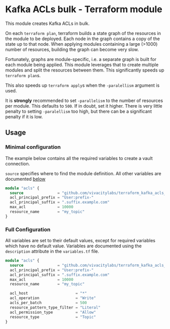 # Kafka ACLs bulk - Terraform module

This module creates Kafka ACLs in bulk.

On each `terraform plan`, terraform builds a state graph of the resources in the module to be deployed.
Each node in the graph contains a copy of the state up to that node.
When applying modules containing a large (>1000) number of resources, building the graph can become very slow.

Fortunately, graphs are module-specific, i.e. a separate graph is built for each module being applied.
This module leverages that to create multiple modules and split the resources between them.
This significantly speeds up `terraform plan`s.

This also speeds up `terraform apply`s when the `-paralellism` argument is used.

It is **strongly** recommended to set `-parallelism` to the number of resources per module. This defaults to `500`.
If in doubt, set it higher.
There is very little penalty to setting `-paralellism` too high, but there can be a significant penalty if it is low.

## Usage

### Minimal configuration

The example below contains all the required variables to create a vault connection.

`source` specifies where to find the module definition. All other variables are documented [below](#full-configuration)

```terraform
module "acls" {
  source               = "github.com/vivacitylabs/terraform_kafka_acls_bulk?ref=v0.1.0"
  acl_principal_prefix = "User:prefix-"
  acl_principal_suffix = ".suffix.example.com"
  max_acl              = 10000
  resource_name        = "my_topic"
}
```

### Full Configuration

All variables are set to their default values, except for required variables which have no default value.
Variables are documented using the `description` attribute in the `variables.tf` file.

```terraform
module "acls" {
  source               = "github.com/vivacitylabs/terraform_kafka_acls_bulk?ref=v0.1.0"
  acl_principal_prefix = "User:prefix-"
  acl_principal_suffix = ".suffix.example.com"
  max_acl              = 10000
  resource_name        = "my_topic"

  acl_host                     = "*"
  acl_operation                = "Write"
  acls_per_batch               = 500
  resource_pattern_type_filter = "Literal"
  acl_permission_type          = "Allow"
  resource_type                = "Topic"
}
```

[//]: # (### Advanced Configuration)
